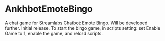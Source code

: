 # AnkhbotEmoteBingo
A chat game for Streamlabs Chatbot: Emote Bingo. 
Will be developed further. Initial release.
To start the bingo game, in scripts setting: set Enable Game to 1, enable the game, and reload scripts. 
